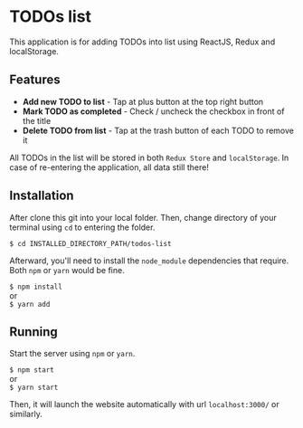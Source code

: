 # TODOs list

This application is for adding TODOs into list using ReactJS, Redux and localStorage.

## Features

* **Add new TODO to list** - Tap at plus button at the top right button
* **Mark TODO as completed** - Check / uncheck the checkbox in front of the title
* **Delete TODO from list** - Tap at the trash button of each TODO to remove it

All TODOs in the list will be stored in both `Redux Store` and `localStorage`. In case of re-entering the application, all data still there!

## Installation

After clone this git into your local folder. Then, change directory of your 
terminal using `cd` to entering the folder.

`$ cd INSTALLED_DIRECTORY_PATH/todos-list`

Afterward, you'll need to install the `node_module` dependencies that require.
Both `npm` or `yarn` would be fine.

`$ npm install` <br>
or <br>
`$ yarn add`

## Running

Start the server using `npm` or `yarn`.

`$ npm start`<br>
or<br>
`$ yarn start`

Then, it will launch the website automatically with url `localhost:3000/` or similarly.
